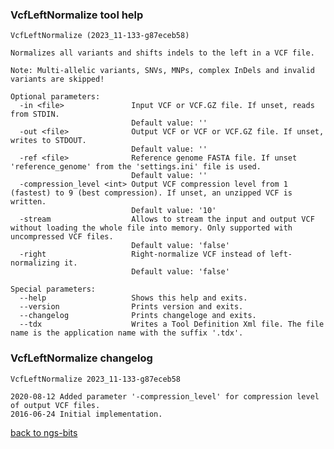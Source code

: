 ### VcfLeftNormalize tool help
	VcfLeftNormalize (2023_11-133-g87eceb58)
	
	Normalizes all variants and shifts indels to the left in a VCF file.
	
	Note: Multi-allelic variants, SNVs, MNPs, complex InDels and invalid variants are skipped!
	
	Optional parameters:
	  -in <file>               Input VCF or VCF.GZ file. If unset, reads from STDIN.
	                           Default value: ''
	  -out <file>              Output VCF or VCF or VCF.GZ file. If unset, writes to STDOUT.
	                           Default value: ''
	  -ref <file>              Reference genome FASTA file. If unset 'reference_genome' from the 'settings.ini' file is used.
	                           Default value: ''
	  -compression_level <int> Output VCF compression level from 1 (fastest) to 9 (best compression). If unset, an unzipped VCF is written.
	                           Default value: '10'
	  -stream                  Allows to stream the input and output VCF without loading the whole file into memory. Only supported with uncompressed VCF files.
	                           Default value: 'false'
	  -right                   Right-normalize VCF instead of left-normalizing it.
	                           Default value: 'false'
	
	Special parameters:
	  --help                   Shows this help and exits.
	  --version                Prints version and exits.
	  --changelog              Prints changeloge and exits.
	  --tdx                    Writes a Tool Definition Xml file. The file name is the application name with the suffix '.tdx'.
	
### VcfLeftNormalize changelog
	VcfLeftNormalize 2023_11-133-g87eceb58
	
	2020-08-12 Added parameter '-compression_level' for compression level of output VCF files.
	2016-06-24 Initial implementation.
[back to ngs-bits](https://github.com/imgag/ngs-bits)